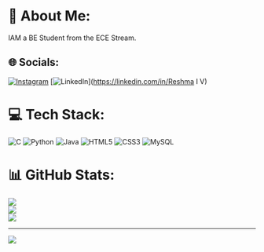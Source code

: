 # 💫 About Me:
IAM a BE Student from the ECE Stream.


## 🌐 Socials:
[![Instagram](https://img.shields.io/badge/Instagram-%23E4405F.svg?logo=Instagram&logoColor=white)](https://instagram.com/V) [![LinkedIn](https://img.shields.io/badge/LinkedIn-%230077B5.svg?logo=linkedin&logoColor=white)](https://linkedin.com/in/Reshma I  V) 

# 💻 Tech Stack:
![C](https://img.shields.io/badge/c-%2300599C.svg?style=flat-square&logo=c&logoColor=white) ![Python](https://img.shields.io/badge/python-3670A0?style=flat-square&logo=python&logoColor=ffdd54) ![Java](https://img.shields.io/badge/java-%23ED8B00.svg?style=flat-square&logo=openjdk&logoColor=white) ![HTML5](https://img.shields.io/badge/html5-%23E34F26.svg?style=flat-square&logo=html5&logoColor=white) ![CSS3](https://img.shields.io/badge/css3-%231572B6.svg?style=flat-square&logo=css3&logoColor=white) ![MySQL](https://img.shields.io/badge/mysql-4479A1.svg?style=flat-square&logo=mysql&logoColor=white)
# 📊 GitHub Stats:
![](https://github-readme-stats.vercel.app/api?username=ReshmaVgowda&theme=vue-dark&hide_border=false&include_all_commits=true&count_private=true)<br/>
![](https://github-readme-streak-stats.herokuapp.com/?user=ReshmaVgowda&theme=vue-dark&hide_border=false)<br/>
![](https://github-readme-stats.vercel.app/api/top-langs/?username=ReshmaVgowda&theme=vue-dark&hide_border=false&include_all_commits=true&count_private=true&layout=compact)

---
[![](https://visitcount.itsvg.in/api?id=ReshmaVgowda&icon=0&color=0)](https://visitcount.itsvg.in)

<!-- Proudly created with GPRM ( https://gprm.itsvg.in ) -->
